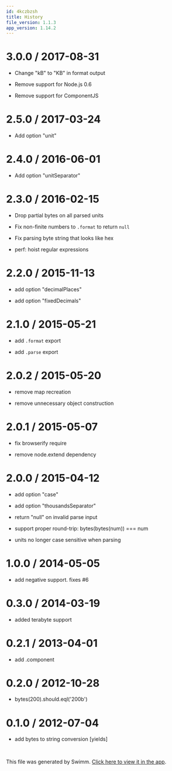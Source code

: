 ```yaml
---
id: 4kczbzsh
title: History
file_version: 1.1.3
app_version: 1.14.2
---
```


# 3.0.0 / 2017-08-31

*   Change "kB" to "KB" in format output

*   Remove support for Node.js 0.6

*   Remove support for ComponentJS

# 2.5.0 / 2017-03-24

*   Add option "unit"

# 2.4.0 / 2016-06-01

*   Add option "unitSeparator"

# 2.3.0 / 2016-02-15

*   Drop partial bytes on all parsed units

*   Fix non-finite numbers to `.format` to return `null`

*   Fix parsing byte string that looks like hex

*   perf: hoist regular expressions

# 2.2.0 / 2015-11-13

*   add option "decimalPlaces"

*   add option "fixedDecimals"

# 2.1.0 / 2015-05-21

*   add `.format` export

*   add `.parse` export

# 2.0.2 / 2015-05-20

*   remove map recreation

*   remove unnecessary object construction

# 2.0.1 / 2015-05-07

*   fix browserify require

*   remove node.extend dependency

# 2.0.0 / 2015-04-12

*   add option "case"

*   add option "thousandsSeparator"

*   return "null" on invalid parse input

*   support proper round-trip: bytes(bytes(num)) === num

*   units no longer case sensitive when parsing

# 1.0.0 / 2014-05-05

*   add negative support. fixes #6

# 0.3.0 / 2014-03-19

*   added terabyte support

# 0.2.1 / 2013-04-01

*   add .component

# 0.2.0 / 2012-10-28

*   bytes(200).should.eql('200b')

# 0.1.0 / 2012-07-04

*   add bytes to string conversion \[yields\]

<br/>

This file was generated by Swimm. [Click here to view it in the app](https://app.swimm.io/repos/Z2l0aHViJTNBJTNBYmxvZyUzQSUzQXdlbmZlbmd3YW5n/docs/4kczbzsh).
